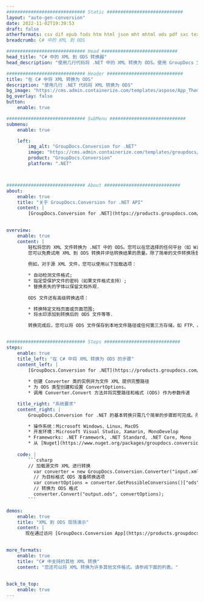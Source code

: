 ```yaml
---
############################# Static ############################
layout: "auto-gen-conversion"
date: 2022-11-02T19:39:53
draft: false
otherformats: csv dif epub fods htm html json mht mhtml ods pdf sxc tex tsv xlam xls xlsb xlsm xlsx xlt xltm xltx xml xps
breadcrumb: C# 中的 XML 到 ODS

############################# Head ############################
head_title: "C# 中的 XML 到 ODS 转换器"
head_description: "使用几行代码将 .NET 中的 XML 转换为 ODS。使用 GroupDocs 文档转换 API 转换 160 多种文件格式。"

############################# Header ############################
title: "在 C# 中将 XML 转换为 ODS"
description: "使用几行 .NET 代码将 XML 转换为 ODS"
bg_image: "https://cms.admin.containerize.com/templates/aspose/App_Themes/V3/images/bg/header1.png"
bg_overlay: false
button:
    enable: true

############################# SubMenu ############################
submenu:
    enable: true

    left:
        img_alt: "GroupDocs.Conversion for .NET"
        image: "https://cms.admin.containerize.com/templates/groupdocs/images/product-logos/90x90-noborder/groupdocs-conversion-net.png"
        product: "GroupDocs.Conversion"
        platform: ".NET"



############################# About ############################
about:
    enable: true
    title: "关于 GroupDocs.Conversion for .NET API"
    content: |
        [GroupDocs.Conversion for .NET](https://products.groupdocs.com/conversion/net/)可用于转换Microsoft Word、Excel、PowerPoint、PDF、Visio等格式。 GroupDocs.Conversion 是一个独立的 API，适用于需要高性能的后端和内部系统。它不依赖于任何软件，例如 Microsoft 或 Open Office。
    

overview:
    enable: true
    content: |
        轻松将您的 XML 文件转换为 .NET 中的 ODS。您可以在您选择的任何平台（如 Windows、Linux、macOS）中仅使用几行 C# 代码行。
        您可以免费试用 XML 到 ODS 转换并评估转换结果的质量。除了简单的文件转换场景，您还可以尝试更高级的选项来加载源 XML 文件和保存输出 ODS 结果。 
        
        例如，对于源 XML 文件，您可以使用以下加载选项：

        * 自动检测文件格式;
        * 指定受保护文件的密码（如果文件格式支持）;
        * 替换丢失的字体以保留文档外观.
        
        ODS 文件还有高级转换选项：

        * 转换特定文档页面或页面范围;
        * 将水印添加到转换后的 ODS 文件等等.

        转换完成后，您可以将 ODS 文件保存到本地文件路径或任何第三方存储，如 FTP、Amazon S3、Google Drive、Dropbox 等。请注意 - 将 XML 转换为 ODS 无需安装任何额外的软件 - 如 MS Office、Open Office、Adobe Acrobat Reader 等。


############################# Steps ############################
steps:
    enable: true
    title_left: "在 C# 中将 XML 转换为 ODS 的步骤"
    content_left: |
        [GroupDocs.Conversion for .NET](https://products.groupdocs.com/conversion/net/) 使开发人员只需几行代码即可轻松地将 XML 文件转换为 ODS。
        
        * 创建 Converter 类的实例并为文件 XML 提供完整路径
        * 为 ODS 类型创建和设置 ConvertOptions。
        * 调用 Converter.Convert 方法并将完整路径和格式 (ODS) 作为参数传递

    title_right: "系统要求"
    content_right: |
        GroupDocs.Conversion for .NET 的基本转换只需几个简单的步骤即可完成。所有主要平台和操作系统都支持我们的 API。在执行以下代码之前，请确保您的系统上安装了以下先决条件。

        * 操作系统：Microsoft Windows、Linux、MacOS
        * 开发环境：Microsoft Visual Studio, Xamarin, MonoDevelop
        * Frameworks: .NET Framework, .NET Standard, .NET Core, Mono
        * 从 [Nuget](https://www.nuget.org/packages/groupdocs.conversion) 获取最新的 GroupDocs.Conversion for .NET
         
    code: |
        ```csharp    
        // 加载源文件 XML 进行转换
          var converter = new GroupDocs.Conversion.Converter("input.xml");
          // 为目标格式 ODS 准备转换选项
          var convertOptions = converter.GetPossibleConversions()["ods"].ConvertOptions;
          // 转换为 ODS 格式
          converter.Convert("output.ods", convertOptions);
        ```

demos:
    enable: true
    title: "XML 到 ODS 现场演示"
    content: |
       现在通过访问 [GroupDocs.Conversion App](https://products.groupdocs.app/conversion/family) 网站将 XML 转换为 ODS。在线演示具有以下优点
          

more_formats:
    enable: true
    title: "C# 中支持的其他 XML 转换"
    content: "您还可以将 XML 转换为许多其他文件格式。请参阅下面的列表。"
       
       
back_to_top:
    enable: true
---
```


